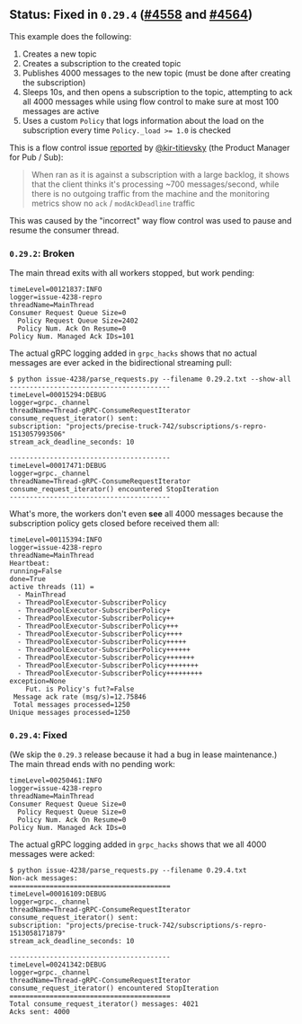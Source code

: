 ## Status: Fixed in `0.29.4` ([#4558][3] and [#4564][4])

This example does the following:

1. Creates a new topic
1. Creates a subscription to the created topic
1. Publishes 4000 messages to the new topic (must be done after
   creating the subscription)
1. Sleeps 10s, and then opens a subscription to the topic, attempting
   to ack all 4000 messages while using flow control to make sure at
   most 100 messages are active
1. Uses a custom `Policy` that logs information about the load on the
   subscription every time `Policy._load >= 1.0` is checked

This is a flow control issue [reported][1] by [@kir-titievsky][2] (the
Product Manager for Pub / Sub):

> When ran as it is against a subscription with a large backlog, it
> shows that the client thinks it's processing ~700 messages/second,
> while there is no outgoing traffic from the machine and the
> monitoring metrics show no `ack` / `modAckDeadline` traffic

This was caused by the "incorrect" way flow control was used to pause and
resume the consumer thread.

### `0.29.2`: Broken

The main thread exits with all workers stopped, but work pending:

```
timeLevel=00121837:INFO
logger=issue-4238-repro
threadName=MainThread
Consumer Request Queue Size=0
  Policy Request Queue Size=2402
  Policy Num. Ack On Resume=0
Policy Num. Managed Ack IDs=101
```

The actual gRPC logging added in `grpc_hacks` shows that no actual
messages are ever acked in the bidirectional streaming pull:

```
$ python issue-4238/parse_requests.py --filename 0.29.2.txt --show-all
----------------------------------------
timeLevel=00015294:DEBUG
logger=grpc._channel
threadName=Thread-gRPC-ConsumeRequestIterator
consume_request_iterator() sent:
subscription: "projects/precise-truck-742/subscriptions/s-repro-1513057993506"
stream_ack_deadline_seconds: 10

----------------------------------------
timeLevel=00017471:DEBUG
logger=grpc._channel
threadName=Thread-gRPC-ConsumeRequestIterator
consume_request_iterator() encountered StopIteration
----------------------------------------
```

What's more, the workers don't even **see** all 4000 messages
because the subscription policy gets closed before received
them all:

```
timeLevel=00115394:INFO
logger=issue-4238-repro
threadName=MainThread
Heartbeat:
running=False
done=True
active threads (11) =
  - MainThread
  - ThreadPoolExecutor-SubscriberPolicy
  - ThreadPoolExecutor-SubscriberPolicy+
  - ThreadPoolExecutor-SubscriberPolicy++
  - ThreadPoolExecutor-SubscriberPolicy+++
  - ThreadPoolExecutor-SubscriberPolicy++++
  - ThreadPoolExecutor-SubscriberPolicy+++++
  - ThreadPoolExecutor-SubscriberPolicy++++++
  - ThreadPoolExecutor-SubscriberPolicy+++++++
  - ThreadPoolExecutor-SubscriberPolicy++++++++
  - ThreadPoolExecutor-SubscriberPolicy+++++++++
exception=None
    Fut. is Policy's fut?=False
 Message ack rate (msg/s)=12.75846
 Total messages processed=1250
Unique messages processed=1250
```

### `0.29.4`: Fixed

(We skip the `0.29.3` release because it had a bug in lease maintenance.) The
main thread ends with no pending work:

```
timeLevel=00250461:INFO
logger=issue-4238-repro
threadName=MainThread
Consumer Request Queue Size=0
  Policy Request Queue Size=0
  Policy Num. Ack On Resume=0
Policy Num. Managed Ack IDs=0
```

The actual gRPC logging added in `grpc_hacks` shows that we all 4000
messages were acked:

```
$ python issue-4238/parse_requests.py --filename 0.29.4.txt
Non-ack messages:
========================================
timeLevel=00016109:DEBUG
logger=grpc._channel
threadName=Thread-gRPC-ConsumeRequestIterator
consume_request_iterator() sent:
subscription: "projects/precise-truck-742/subscriptions/s-repro-1513058171879"
stream_ack_deadline_seconds: 10

----------------------------------------
timeLevel=00241342:DEBUG
logger=grpc._channel
threadName=Thread-gRPC-ConsumeRequestIterator
consume_request_iterator() encountered StopIteration
========================================
Total consume_request_iterator() messages: 4021
Acks sent: 4000
```


[1]: https://github.com/GoogleCloudPlatform/google-cloud-python/issues/4238
[2]: https://github.com/kir-titievsky
[3]: https://github.com/GoogleCloudPlatform/google-cloud-python/pull/4558
[4]: https://github.com/GoogleCloudPlatform/google-cloud-python/pull/4564
